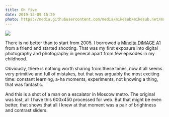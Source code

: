 ```yaml
---
title: Oh five
date: 2019-12-09 15:20
photo: https://media.githubusercontent.com/media/mikesub/mikesub.net/master/photos/escalator.jpg
---
```


![](https://media.githubusercontent.com/media/mikesub/mikesub.net/master/photos/escalator.jpg)

There is no better than to start from 2005. I borrowed a [Minolta DiMAGE A1](https://www.dpreview.com/reviews/minoltadimagea1) from a friend and started shooting. That was my first exposure into digital photography and photography in general apart from few episodes in my childhood.

Obviously, there is nothing worth sharing from these times, now it all seems very primitive and full of mistakes, but that was arguably the most exciting time: constant learning, a-ha moments, experiments, not knowing a thing, that was fantastic.

And this is a shot of a man on a escalator in Moscow metro. The original was lost, all I have this 600x450 processed for web. But that might be even better, that shows that all I knew at that moment was a pair of brightness and contrast sliders.
